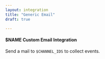 ```yaml
---
layout: integration 
title: "Generic Email"
draft: true

---
```


#### $NAME Custom Email Integration

Send a mail to ``$CHANNEL_IDS`` to collect events.
